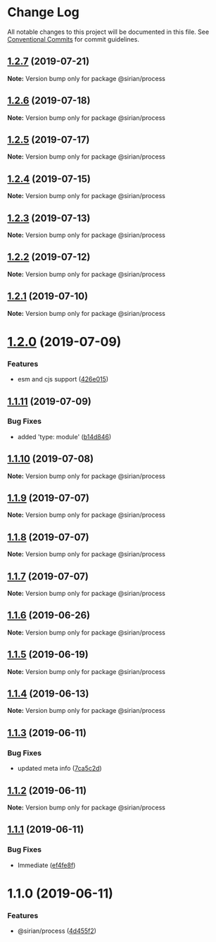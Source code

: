 # Change Log

All notable changes to this project will be documented in this file.
See [Conventional Commits](https://conventionalcommits.org) for commit guidelines.

## [1.2.7](https://github.com/sirian/js/compare/@sirian/process@1.2.6...@sirian/process@1.2.7) (2019-07-21)

**Note:** Version bump only for package @sirian/process





## [1.2.6](https://github.com/sirian/js/compare/@sirian/process@1.2.5...@sirian/process@1.2.6) (2019-07-18)

**Note:** Version bump only for package @sirian/process





## [1.2.5](https://github.com/sirian/js/compare/@sirian/process@1.2.4...@sirian/process@1.2.5) (2019-07-17)

**Note:** Version bump only for package @sirian/process





## [1.2.4](https://github.com/sirian/js/compare/@sirian/process@1.2.3...@sirian/process@1.2.4) (2019-07-15)

**Note:** Version bump only for package @sirian/process





## [1.2.3](https://github.com/sirian/js/compare/@sirian/process@1.2.2...@sirian/process@1.2.3) (2019-07-13)

**Note:** Version bump only for package @sirian/process





## [1.2.2](https://github.com/sirian/js/compare/@sirian/process@1.2.1...@sirian/process@1.2.2) (2019-07-12)

**Note:** Version bump only for package @sirian/process





## [1.2.1](https://github.com/sirian/js/compare/@sirian/process@1.2.0...@sirian/process@1.2.1) (2019-07-10)

**Note:** Version bump only for package @sirian/process





# [1.2.0](https://github.com/sirian/js/compare/@sirian/process@1.1.11...@sirian/process@1.2.0) (2019-07-09)


### Features

* esm and cjs support ([426e015](https://github.com/sirian/js/commit/426e015))





## [1.1.11](https://github.com/sirian/js/compare/@sirian/process@1.1.10...@sirian/process@1.1.11) (2019-07-09)


### Bug Fixes

* added 'type: module' ([b14d846](https://github.com/sirian/js/commit/b14d846))





## [1.1.10](https://github.com/sirian/js/compare/@sirian/process@1.1.9...@sirian/process@1.1.10) (2019-07-08)

**Note:** Version bump only for package @sirian/process





## [1.1.9](https://github.com/sirian/js/compare/@sirian/process@1.1.8...@sirian/process@1.1.9) (2019-07-07)

**Note:** Version bump only for package @sirian/process





## [1.1.8](https://github.com/sirian/js/compare/@sirian/process@1.1.7...@sirian/process@1.1.8) (2019-07-07)

**Note:** Version bump only for package @sirian/process





## [1.1.7](https://github.com/sirian/js/compare/@sirian/process@1.1.6...@sirian/process@1.1.7) (2019-07-07)

**Note:** Version bump only for package @sirian/process





## [1.1.6](https://github.com/sirian/js/compare/@sirian/process@1.1.5...@sirian/process@1.1.6) (2019-06-26)

**Note:** Version bump only for package @sirian/process





## [1.1.5](https://github.com/sirian/js/compare/@sirian/process@1.1.4...@sirian/process@1.1.5) (2019-06-19)

**Note:** Version bump only for package @sirian/process





## [1.1.4](https://github.com/sirian/js/compare/@sirian/process@1.1.3...@sirian/process@1.1.4) (2019-06-13)

**Note:** Version bump only for package @sirian/process





## [1.1.3](https://github.com/sirian/js/compare/@sirian/process@1.1.2...@sirian/process@1.1.3) (2019-06-11)


### Bug Fixes

* updated meta info ([7ca5c2d](https://github.com/sirian/js/commit/7ca5c2d))





## [1.1.2](https://github.com/sirian/js/compare/@sirian/process@1.1.1...@sirian/process@1.1.2) (2019-06-11)

**Note:** Version bump only for package @sirian/process





## [1.1.1](https://github.com/sirian/js/compare/@sirian/process@1.1.0...@sirian/process@1.1.1) (2019-06-11)


### Bug Fixes

* Immediate ([ef4fe8f](https://github.com/sirian/js/commit/ef4fe8f))





# 1.1.0 (2019-06-11)


### Features

* @sirian/process ([4d455f2](https://github.com/sirian/js/commit/4d455f2))
